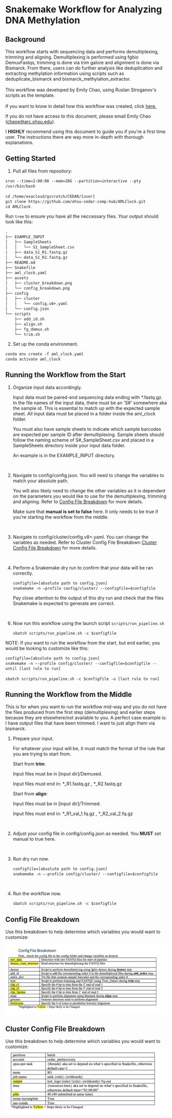 # Snakemake Workflow for Analyzing DNA Methylation



## Background
This workflow starts with sequencing data and performs demultiplexing, trimming and aligning. Demultiplexing is performed using fgbio DemuxFastqs, trimming is done via trim galore and alignment is done via Bismarck. 
From there, users can do further analysis like deduplication and extracting methylation information using scripts such as deduplicate_bismarck and bismarck_methylation_extractor. 
<br><br>
This workflow was developed by Emily Chao, using Ruslan Stroganov's scripts as the template. 
<br><br>
If you want to know in detail how this workflow was created, click [here.](https://ohsuitg-my.sharepoint.com/:w:/r/personal/chaoe_ohsu_edu/Documents/Snakemake%20AML_CLOCK%20Workflow.docx?d=w9bad47d42fa34591afd6967842272001&csf=1&web=1&e=B5pnh6)


If you do not have access to this document, please email Emily Chao (chaoe@arc.ohsu.edu). 

I **HIGHLY** recommend using this document to guide you if you're a first time user. The instructions there are way more in-depth with thorough explanations. 


## Getting Started
1. Pull all files from repository: 

```
srun --time=2:00:00 --mem=20G --partition=interactive --pty /usr/bin/bash

cd /home/exacloud/gscratch/CEDAR/[user]
git clone https://github.com/ohsu-cedar-comp-hub/AMLClock.git
cd AMLClock
```

Run ```tree``` to ensure you have all the neccessary files. 
Your output should look like this: 
```
.
├── EXAMPLE_INPUT
│   ├── SampleSheets
│   │   └── S1_SampleSheet.csv
│   ├── data_S1_R1.fastq.gz
│   └── data_S1_R2.fastq.gz
├── README.md
├── Snakefile
├── aml_clock.yaml
├── assets
│   ├── cluster_breakdown.png
│   └── config_breakdown.png
├── config
│   ├── cluster
│   │   └── config.v8+.yaml
│   └── config.json
└── scripts
    ├── add_id.sh
    ├── align.sh
    ├── fg_demux.sh
    └── trim.sh

```

2. Set up the conda environment. 
```
conda env create -f aml_clock.yaml
conda activate aml_clock

```

## Running the Workflow from the Start
1. Organize input data accordingly. 

    Input data must be paired-end sequencing data ending with *.fastq.gz. In the file names of the input data, there must be an 'S#' somewhere aka the sample id. This is essential to match up with the expected sample sheet. All input data must be placed in a folder inside the aml_clock folder. 

    You must also have sample sheets to indicate which sample barcodes are expected per sample ID after demultiplexing. Sample sheets should follow the naming scheme of S#_SampleSheet.csv and placed in a SampleSheets directory inside your input data folder. 

    An example is in the EXAMPLE_INPUT directory. 

<br>

2. Navigate to config/config.json. You will need to change the variables to match your absolute path. 

    You will also likely need to change the other variables as it is dependent on the parameters you would like to use for the demultiplexing, trimming and aligning. Refer to [Config File Breakdown](#config-file-breakdown) for more details. 

    Make sure that **manual is set to false** here. It only needs to be true if you're starting the workflow from the middle. 

<br>

3. Navigate to config/cluster/config.v8+.yaml. You can change the variables as needed. Refer to Cluster Config File Breakdown [Cluster Config File Breakdown](#cluster-config-file-breakdown) for more details. 

<br>

4. Perform a Snakemake dry run to confirm that your data will be ran correctly. 
    ```
    configfile=[absolute path to config.json]
    snakemake -n –profile config/cluster/ --configfile=$configfile 
    ```

    Pay close attention to the output of this dry run and check that the files Snakemake is expected to generate are correct. 

<br>

6. Now run this workflow using the launch script `scripts/run_pipeline.sh` 
    ```
    sbatch scripts/run_pipeline.sh -c $configfile 

    ```


NOTE: If you want to run the workflow from the start, but end earlier, you would be looking to customize like this: 

```
configfile=[absolute path to config.json]
snakemake -n –-profile config/cluster/ --configfile=$configfile --until [last rule to run]

sbatch scripts/run_pipeline.sh -c $configfile -u [last rule to run]

```

## Running the Workflow from the Middle 
This is for when you want to run the workflow mid-way and you do not have the files produced from the first step (demultiplexing) and earlier steps because they are elsewhere/not available to you. 
A perfect case example is: I have output files that have been trimmed. I want to just align them via bismarck. 

1. Prepare your input. 
    
    For whatever your input will be, it must match the format of the rule that you are trying to start from. 

    Start from **trim**: 

    Input files must be in [input dir]/Demuxed. 

    Input files must end in: *_R1.fastq.gz , *_R2.fastq.gz

    Start from **align**: 

    Input files must be in [input dir]/Trimmed. 

    Input files must end in: *_R1_val_1.fq.gz  , *_R2_val_2.fq.gz 

<br>

2. Adjust your config file in config/config.json as needed. You **MUST** set manual to true here. 

<br>

3. Run dry run now. 

    ```
    configfile=[absolute path to config.json]
    snakemake -n –-profile config/cluster/ --configfile=$configfile 
    ```

<br>

4. Run the workflow now. 

    ```
    sbatch scripts/run_pipeline.sh -c $configfile 

    ```

## Config File Breakdown 

Use this breakdown to help determine which variables you would want to customize: 

![image.png](assets/config_breakdown.png)

## Cluster Config File Breakdown 

Use this breakdown to help determine which variables you would want to customize: 
![image.png](assets/cluster_breakdown.png)



